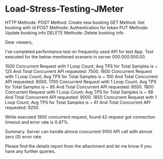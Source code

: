 # Load-Stress-Testing-JMeter

HTTP Methode:
POST Method: Create new booking
GET Method: Get booking with id
POST Methode: Authentication for token
PUT Methode: Update booking info
DELETE Methode: Delete booking info

Dear viewers, 

I’ve completed performance test on frequently used API for test App. 
Test executed for the below mentioned scenario in server 000.000.000.00. 

1500 Concurrent Request with 1 Loop Count; Avg TPS for Total Samples is ~ 125 And Total Concurrent API requested: 7500.
1600 Concurrent Request with 1 Loop Count; Avg TPS for Total Samples is ~ 100 And Total Concurrent API requested: 8000.
1700 Concurrent Request with 1 Loop Count; Avg TPS for Total Samples is ~ 95 And Total Concurrent API requested: 8500.
1800 Concurrent Request with 1 Loop Count; Avg TPS for Total Samples is ~ 98 And Total Concurrent API requested: 9000.
1850 Concurrent Request with 1 Loop Count; Avg TPS for Total Samples is ~ 61 And Total Concurrent API requested: 9250.

While executed 1800 concurrent request, found  42 request got connection timeout and error rate is 0.47%. 

Summary: Server can handle almost concurrent 9100 API call with almost zero (0) error rate.

Please find the details report from the attachment and  let me know if you have any further queries. 
